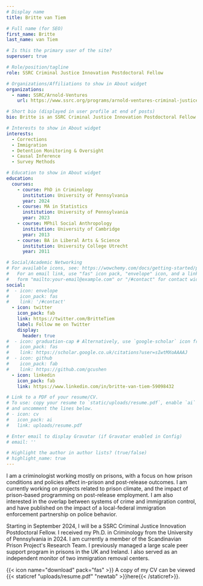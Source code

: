 ```yaml
---
# Display name
title: Britte van Tiem

# Full name (for SEO)
first_name: Britte
last_name: van Tiem

# Is this the primary user of the site?
superuser: true

# Role/position/tagline
role: SSRC Criminal Justice Innovation Postdoctoral Fellow

# Organizations/Affiliations to show in About widget
organizations:
  - name: SSRC/Arnold-Ventures
    url: https://www.ssrc.org/programs/arnold-ventures-criminal-justice-innovation-fellowships/fellows/

# Short bio (displayed in user profile at end of posts)
bio: Britte is an SSRC Criminal Justice Innovation Postdoctoral Fellow. 

# Interests to show in About widget
interests:
  - Corrections 
  - Immigration 
  - Detention Monitoring & Oversight
  - Causal Inference
  - Survey Methods

# Education to show in About widget
education:
  courses:
    - course: PhD in Criminology
      institution: University of Pennsylvania
      year: 2024 
    - course: MA in Statistics
      institution: University of Pennsylvania
      year: 2023
    - course: MPhil Social Anthropology
      institution: University of Cambridge 
      year: 2013
    - course: BA in Liberal Arts & Science 
      institution: University College Utrecht 
      year: 2011

# Social/Academic Networking
# For available icons, see: https://wowchemy.com/docs/getting-started/page-builder/#icons
#   For an email link, use "fas" icon pack, "envelope" icon, and a link in the
#   form "mailto:your-email@example.com" or "/#contact" for contact widget.
social:
#  - icon: envelope
#    icon_pack: fas
#    link: '/#contact'
  - icon: twitter
    icon_pack: fab
    link: https://twitter.com/BritteTiem
    label: Follow me on Twitter
    display:
      header: true
#  - icon: graduation-cap # Alternatively, use `google-scholar` icon from `ai` icon pack
#    icon_pack: fas
#    link: https://scholar.google.co.uk/citations?user=sIwtMXoAAAAJ
#  - icon: github
#    icon_pack: fab
#    link: https://github.com/gcushen
  - icon: linkedin
    icon_pack: fab
    link: https://www.linkedin.com/in/britte-van-tiem-59098432

# Link to a PDF of your resume/CV.
# To use: copy your resume to `static/uploads/resume.pdf`, enable `ai` icons in `params.yaml`,
# and uncomment the lines below.
# - icon: cv
#   icon_pack: ai
#   link: uploads/resume.pdf

# Enter email to display Gravatar (if Gravatar enabled in Config)
# email: ''

# Highlight the author in author lists? (true/false)
# highlight_name: true
---
```


I am a criminologist working mostly on prisons, with a focus on how prison conditions and policies affect in-prison and post-release outcomes. I am currently working on projects related to prison climate, and the impact of prison-based programming on post-release employment. I am also interested in the overlap between systems of crime and immigration control, and have published on the impact of a local-federal immigration enforcement partnership on police behavior. 

Starting in September 2024, I will be a SSRC Criminal Justice Innovation Postdoctoral Fellow. I received my Ph.D. in Criminology from the University of Pennsylvania in 2024. I am currently a member of the Scandinavian Prison Project's Research Team. I previously managed a large scale peer support program in prisons in the UK and Ireland. I also served as an independent monitor of two immigration removal centers. 

{{< icon name="download" pack="fas" >}} A copy of my CV can be viewed {{< staticref "uploads/resume.pdf" "newtab" >}}here{{< /staticref>}}.

